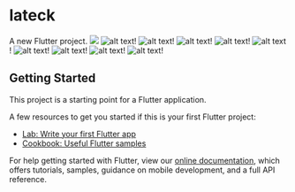 # lateck

A new Flutter project.
<img src="https://github.com/mahmoud294/lateck/blob/master/screen%20shots/Screenshot_1614064828.png">
![alt text](https://github.com/mahmoud294/lateck/blob/master/screen%20shots/Screenshot_1614064828.png)!
![alt text](https://github.com/mahmoud294/lateck/blob/master/screen%20shots/Screenshot_1614064834.png?raw=true)!
![alt text](https://github.com/mahmoud294/lateck/blob/master/screen%20shots/Screenshot_1614064838.png?raw=true)!
![alt text](https://github.com/mahmoud294/lateck/blob/master/screen%20shots/Screenshot_1614064844.png?raw=true)!
![alt text](https://github.com/mahmoud294/lateck/blob/master/screen%20shots/Screenshot_1614064847.png?raw=true)!
![alt text](https://github.com/mahmoud294/lateck/blob/master/screen%20shots/1.png?raw=true)!
![alt text](https://github.com/mahmoud294/lateck/blob/master/screen%20shots/2.png?raw=true)!
![alt text](https://github.com/mahmoud294/lateck/blob/master/screen%20shots/3.png?raw=true)!
![alt text](https://github.com/mahmoud294/lateck/blob/master/screen%20shots/4.png?raw=true)!

## Getting Started

This project is a starting point for a Flutter application.

A few resources to get you started if this is your first Flutter project:

- [Lab: Write your first Flutter app](https://flutter.dev/docs/get-started/codelab)
- [Cookbook: Useful Flutter samples](https://flutter.dev/docs/cookbook)

For help getting started with Flutter, view our
[online documentation](https://flutter.dev/docs), which offers tutorials,
samples, guidance on mobile development, and a full API reference.
